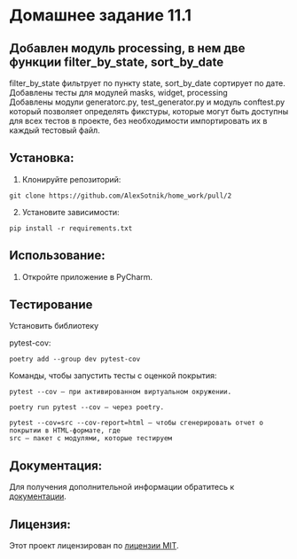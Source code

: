 # Домашнее задание 11.1
## Добавлен модуль processing, в нем две функции filter_by_state, sort_by_date
filter_by_state фильтрует по пункту state, sort_by_date сортирует по дате.
Добавлены тесты для модулей masks, widget, processing<br />
Добавлены модули generatorc.py, test_generator.py и 
модуль conftest.py который позволяет определять фикстуры, 
которые могут быть доступны для всех тестов в проекте, 
без необходимости импортировать их в каждый тестовый файл.<br />



## Установка:

1. Клонируйте репозиторий:
```
git clone https://github.com/AlexSotnik/home_work/pull/2
```
2. Установите зависимости:
```
pip install -r requirements.txt
```
## Использование:

1. Откройте приложение в PyCharm.

## Тестирование

Установить библиотеку

pytest-cov:
```
poetry add --group dev pytest-cov
```
Команды, чтобы запустить тесты с оценкой покрытия:

    pytest --cov — при активированном виртуальном окружении.

    poetry run pytest --cov — через poetry.

    pytest --cov=src --cov-report=html — чтобы сгенерировать отчет о покрытии в HTML-формате, где
    src — пакет c модулями, которые тестируем

## Документация:

Для получения дополнительной информации обратитесь к [документации](docs/README.md).

## Лицензия:

Этот проект лицензирован по [лицензии MIT](LICENSE).